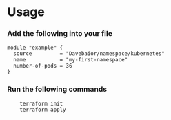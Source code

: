 # Usage

### Add the following into your file
```
module "example" {
  source         = "Davebaior/namespace/kubernetes"
  name           = "my-first-namespace"
  number-of-pods = 36
}
```
### Run the following commands
```
    terraform init
    terraform apply
```